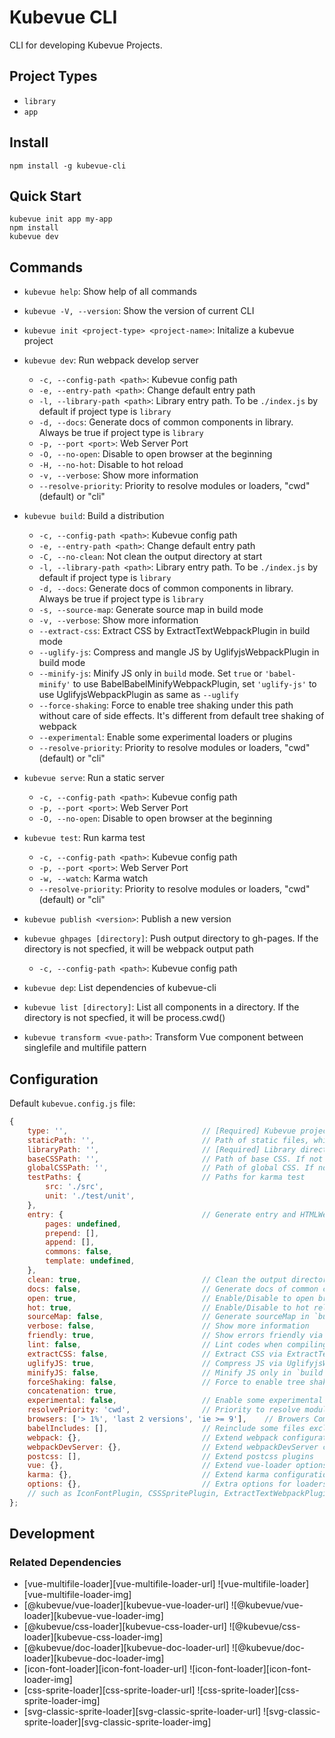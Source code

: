 # Kubevue CLI

CLI for developing Kubevue Projects.

## Project Types

- `library`
- `app`

## Install

``` shell
npm install -g kubevue-cli
```

## Quick Start

``` shell
kubevue init app my-app
npm install
kubevue dev
```

## Commands

- `kubevue help`: Show help of all commands
- `kubevue -V, --version`: Show the version of current CLI

- `kubevue init <project-type> <project-name>`: Initalize a kubevue project
- `kubevue dev`: Run webpack develop server
    - `-c, --config-path <path>`: Kubevue config path
    - `-e, --entry-path <path>`: Change default entry path
    - `-l, --library-path <path>`: Library entry path. To be `./index.js` by default if project type is `library`
    - `-d, --docs`: Generate docs of common components in library. Always be true if project type is `library`
    - `-p, --port <port>`: Web Server Port
    - `-O, --no-open`: Disable to open browser at the beginning
    - `-H, --no-hot`: Disable to hot reload
    - `-v, --verbose`: Show more information
    - `--resolve-priority`: Priority to resolve modules or loaders, "cwd"(default) or "cli"
- `kubevue build`: Build a distribution
    - `-c, --config-path <path>`: Kubevue config path
    - `-e, --entry-path <path>`: Change default entry path
    - `-C, --no-clean`: Not clean the output directory at start
    - `-l, --library-path <path>`: Library entry path. To be `./index.js` by default if project type is `library`
    - `-d, --docs`: Generate docs of common components in library. Always be true if project type is `library`
    - `-s, --source-map`: Generate source map in build mode
    - `-v, --verbose`: Show more information
    - `--extract-css`: Extract CSS by ExtractTextWebpackPlugin in build mode
    - `--uglify-js`: Compress and mangle JS by UglifyjsWebpackPlugin in build mode
    - `--minify-js`: Minify JS only in `build` mode. Set `true` or `'babel-minify'` to use BabelBabelMinifyWebpackPlugin, set `'uglify-js'` to use UglifyjsWebpackPlugin as same as `--uglify`
    - `--force-shaking`: Force to enable tree shaking under this path without care of side effects. It\'s different from default tree shaking of webpack
    - `--experimental`: Enable some experimental loaders or plugins
    - `--resolve-priority`: Priority to resolve modules or loaders, "cwd"(default) or "cli"
- `kubevue serve`: Run a static server
    - `-c, --config-path <path>`: Kubevue config path
    - `-p, --port <port>`: Web Server Port
    - `-O, --no-open`: Disable to open browser at the beginning
- `kubevue test`: Run karma test
    - `-c, --config-path <path>`: Kubevue config path
    - `-p, --port <port>`: Web Server Port
    - `-w, --watch`: Karma watch
    - `--resolve-priority`: Priority to resolve modules or loaders, "cwd"(default) or "cli"
- `kubevue publish <version>`: Publish a new version
- `kubevue ghpages [directory]`: Push output directory to gh-pages. If the directory is not specfied, it will be webpack output path
    - `-c, --config-path <path>`: Kubevue config path
- `kubevue dep`: List dependencies of kubevue-cli
- `kubevue list [directory]`: List all components in a directory. If the directory is not specfied, it will be process.cwd()
- `kubevue transform <vue-path>`: Transform Vue component between singlefile and multifile pattern

## Configuration

Default `kubevue.config.js` file:

``` js
{
    type: '',                              // [Required] Kubevue project type. 'library', 'app'
    staticPath: '',                        // Path of static files, which will be copied into destination directory. It accepts a String or Array.
    libraryPath: '',                       // [Required] Library directory path. To be srcPath by default
    baseCSSPath: '',                       // Path of base CSS. If not set, it will be `library/base/base.css`
    globalCSSPath: '',                     // Path of global CSS. If not set, it will be `library/base/global.css`
    testPaths: {                           // Paths for karma test
        src: './src',
        unit: './test/unit',
    },
    entry: {                               // Generate entry and HTMLWebpackPlugin automatically
        pages: undefined,
        prepend: [],
        append: [],
        commons: false,
        template: undefined,
    },
    clean: true,                           // Clean the output directory in `build` mode
    docs: false,                           // Generate docs of common components in library. Always be true if project type is `library`
    open: true,                            // Enable/Disable to open browser at the beginning in `dev` mode
    hot: true,                             // Enable/Disable to hot reload in `dev` mode
    sourceMap: false,                      // Generate sourceMap in `build` mode
    verbose: false,                        // Show more information
    friendly: true,                        // Show errors friendly via FriendlyErrorsPlugin in `dev` mode
    lint: false,                           // Lint codes when compiling via eslint-loader
    extractCSS: false,                     // Extract CSS via ExtractTextWebpackPlugin only in `build` mode
    uglifyJS: true,                        // Compress JS via UglifyjsWebpackPlugin only in `build` mode
    minifyJS: false,                       // Minify JS only in `build` mode. Set `true` or 'babel-minify' to use BabelBabelMinifyWebpackPlugin, set 'uglify-js' to use UglifyjsWebpackPlugin as same as `uglifyJS: true`
    forceShaking: false,                   // Force to enable tree shaking under this path without care of side effects. It's different from default tree shaking of webpack.
    concatenation: true,
    experimental: false,                   // Enable some experimental loaders or plugins, like ModuleConcatenationPlugin
    resolvePriority: 'cwd',                // Priority to resolve modules or loaders, "current"(default), "cwd" or "cli"
    browsers: ['> 1%', 'last 2 versions', 'ie >= 9'],    // Browers Compatibility referred in autoprefixer. See browserslist for more details
    babelIncludes: [],                     // Reinclude some files excluded in node_modules
    webpack: {},                           // Extend webpack configuration
    webpackDevServer: {},                  // Extend webpackDevServer configuration
    postcss: [],                           // Extend postcss plugins
    vue: {},                               // Extend vue-loader options
    karma: {},                             // Extend karma configuration
    options: {},                           // Extra options for loaders or plugins,
    // such as IconFontPlugin, CSSSpritePlugin, ExtractTextWebpackPlugin, UglifyjsWebpackPlugin, EnvironmentPlugin, BabelMinifyWebpackPlugin, CopyWebpackPlugin, ForceShakingPlugin
};

```

## Development

### Related Dependencies

- [vue-multifile-loader][vue-multifile-loader-url] ![vue-multifile-loader][vue-multifile-loader-img]
- [@kubevue/vue-loader][kubevue-vue-loader-url] ![@kubevue/vue-loader][kubevue-vue-loader-img]
- [@kubevue/css-loader][kubevue-css-loader-url] ![@kubevue/css-loader][kubevue-css-loader-img]
- [@kubevue/doc-loader][kubevue-doc-loader-url] ![@kubevue/doc-loader][kubevue-doc-loader-img]
- [icon-font-loader][icon-font-loader-url] ![icon-font-loader][icon-font-loader-img]
- [css-sprite-loader][css-sprite-loader-url] ![css-sprite-loader][css-sprite-loader-img]
- [svg-classic-sprite-loader][svg-classic-sprite-loader-url] ![svg-classic-sprite-loader][svg-classic-sprite-loader-img]

